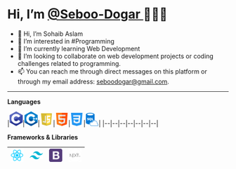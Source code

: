<h1> Hi, I’m <a href="https://github.com/Seboo-Dogar" target="_blank">@Seboo-Dogar </a> 🙋🏽‍♂️</h1> 

- 👋 Hi, I’m Sohaib Aslam
- 👀 I’m interested in #Programming 
- 🌱 I’m currently learning Web Development
- 💞️ I’m looking to collaborate on web development projects or coding challenges related to programming.
- 📫 You can reach me through direct messages on this platform or through my email address: seboodogar@gmail.com.
---

**Languages**

|<img alt="C" width="30px" src="/Assets/c.png"/>|<img alt="C++" width="30px" src="/Assets/c++.png"/>|<img alt="JavaScript" width="30px" src="/Assets/js.png"/>|<img alt="HTML" width="30px" src="/Assets/html.png"/>|<img alt="CSS" width="30px" src="/Assets/css-3.png"/>|<img alt="SQL" width="30px" src="/Assets/sql.png"/>|
 |--|--|--|--|--|--|--|
 
 **Frameworks & Libraries**
 
 <img alt="React JS" width="30px" src="/Assets/react.png"/>|<img alt="tailwindcss" width="30px" src="/Assets/tailwindcss.png"/>|<img alt="Bootstrap" width="30px" src="/Assets/bootstrap.png"/>|<img alt="Next JS" width="30px" src="/Assets/next.png"/>
 |--|--|--|--|
 
<!---
Seboo-Dogar/Seboo-Dogar is a ✨ special ✨ repository because its `README.md` (this file) appears on your GitHub profile.
You can click the Preview link to take a look at your changes.
--->
